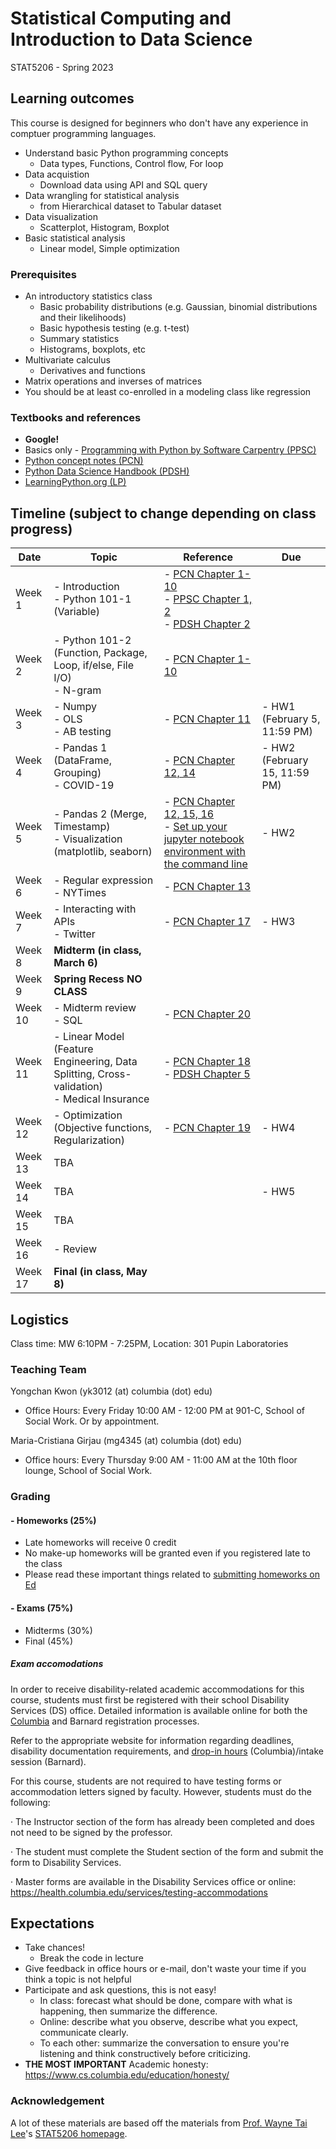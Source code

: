 # Statistical Computing and Introduction to Data Science 

STAT5206 - Spring 2023

## Learning outcomes
This course is designed for beginners who don't have any experience in comptuer programming languages.
- Understand basic Python programming concepts
  - Data types, Functions, Control flow, For loop
- Data acquistion
  - Download data using API and SQL query
- Data wrangling for statistical analysis
  - from Hierarchical dataset to Tabular dataset
- Data visualization
  - Scatterplot, Histogram, Boxplot 
- Basic statistical analysis
  - Linear model, Simple optimization

### Prerequisites
- An introductory statistics class
  - Basic probability distributions (e.g. Gaussian, binomial distributions and their likelihoods)
  - Basic hypothesis testing (e.g. t-test)
  - Summary statistics
  - Histograms, boxplots, etc
- Multivariate calculus
  - Derivatives and functions
- Matrix operations and inverses of matrices
- You should be at least co-enrolled in a modeling class like regression

### Textbooks and references
- **Google!**
- Basics only - [Programming with Python by Software Carpentry (PPSC)](https://swcarpentry.github.io/python-novice-inflammation/)
- [Python concept notes (PCN)](https://leewtai.github.io/courses/stat_computing/lectures/learning_python_intro.html)
- [Python Data Science Handbook (PDSH)](https://jakevdp.github.io/PythonDataScienceHandbook/)
- [LearningPython.org (LP)](https://www.learnpython.org/)

## Timeline (subject to change depending on class progress)

|Date|Topic|Reference|Due|
|---|---|---|---|
|Week 1|- Introduction <br>- Python 101-1 (Variable) |- [PCN Chapter 1-10](https://leewtai.github.io/courses/stat_computing/lectures/learning_python_intro.html) <br>- [PPSC Chapter 1, 2](https://swcarpentry.github.io/python-novice-inflammation/) <br>- [PDSH Chapter 2](https://jakevdp.github.io/PythonDataScienceHandbook/)||
|Week 2|- Python 101-2 (Function, Package, Loop, if/else, File I/O) <br>- N-gram|- [PCN Chapter 1-10](https://leewtai.github.io/courses/stat_computing/lectures/learning_python_intro.html) ||
|Week 3|- Numpy <br>- OLS  <br>- AB testing|- [PCN Chapter 11](https://leewtai.github.io/courses/stat_computing/lectures/learning_python_intro.html)|- HW1 (February 5, 11:59 PM) |
|Week 4|- Pandas 1 (DataFrame, Grouping) <br>- COVID-19|- [PCN Chapter 12, 14](https://leewtai.github.io/courses/stat_computing/lectures/learning_python_intro.html)|- HW2 (February 15, 11:59 PM)|
|Week 5|- Pandas 2 (Merge, Timestamp) <br>- Visualization (matplotlib, seaborn) |- [PCN Chapter 12, 15, 16](https://leewtai.github.io/courses/stat_computing/lectures/learning_python_intro.html) <br>- [Set up your jupyter notebook environment with the command line](https://leewtai.github.io/setup/conda_and_navigator_setup.html)|- HW2 |
|Week 6|- Regular expression <br>- NYTimes |- [PCN Chapter 13](https://leewtai.github.io/courses/stat_computing/lectures/learning_python_intro.html)||
|Week 7|- Interacting with APIs <br>- Twitter |- [PCN Chapter 17](https://leewtai.github.io/courses/stat_computing/lectures/learning_python_intro.html)|- HW3|
|Week 8|**Midterm (in class, March 6)**|||
|Week 9|**Spring Recess NO CLASS**|||
|Week 10|- Midterm review <br>- SQL |- [PCN Chapter 20](https://leewtai.github.io/courses/stat_computing/lectures/learning_python_intro.html)||
|Week 11|- Linear Model (Feature Engineering, Data Splitting, Cross-validation) <br>- Medical Insurance|- [PCN Chapter 18](https://leewtai.github.io/courses/stat_computing/lectures/learning_python_intro.html) <br>- [PDSH Chapter 5](https://jakevdp.github.io/PythonDataScienceHandbook/)||
|Week 12|- Optimization (Objective functions, Regularization) |- [PCN Chapter 19](https://leewtai.github.io/courses/stat_computing/lectures/learning_python_intro.html)|- HW4|
|Week 13|TBA|||
|Week 14|TBA ||- HW5|
|Week 15|TBA|||
|Week 16|- Review|||
|Week 17|**Final (in class, May 8)**|||


## Logistics
Class time: MW 6:10PM - 7:25PM, Location: 301 Pupin Laboratories

### Teaching Team
Yongchan Kwon (yk3012 (at) columbia (dot) edu)
  - Office Hours: Every Friday 10:00 AM - 12:00 PM at 901-C, School of Social Work. Or by appointment. 

Maria-Cristiana Girjau (mg4345 (at) columbia (dot) edu)
  - Office hours: Every Thursday 9:00 AM - 11:00 AM at the 10th floor lounge, School of Social Work.

### Grading

#### - Homeworks (25%)
- Late homeworks will receive 0 credit
- No make-up homeworks will be granted even if you registered late to the class
- Please read these important things related to [submitting homeworks on Ed](https://leewtai.github.io/courses/stat_computing/ed_hw_faq.html)

#### - Exams (75%)
- Midterms (30%)
- Final (45%)

##### Exam accomodations
In order to receive disability-related academic accommodations for this course, students must first be registered with their school Disability Services (DS) office. Detailed information is available online for both the [Columbia](https://health.columbia.edu/content/disability-services) and Barnard registration processes.

Refer to the appropriate website for information regarding deadlines, disability documentation requirements, and [drop-in hours](https://health.columbia.edu/getting-care/drop-offices/disability-services-drop-hours) (Columbia)/intake session (Barnard).


For this course, students are not required to have testing forms or accommodation letters signed by faculty. However, students must do the following:

·         The Instructor section of the form has already been completed and does not need to be signed by the professor.

·         The student must complete the Student section of the form and submit the form to Disability Services.

·         Master forms are available in the Disability Services office or online: https://health.columbia.edu/services/testing-accommodations


## Expectations
- Take chances!
  - Break the code in lecture
- Give feedback in office hours or e-mail, don't waste your time if you think a topic is not helpful
- Participate and ask questions, this is not easy!
  - In class: forecast what should be done, compare with what is happening, then summarize the difference.
  - Online: describe what you observe, describe what you expect, communicate clearly.
  - To each other: summarize the conversation to ensure you're listening and think constructively before criticizing.
- **THE MOST IMPORTANT** Academic honesty: https://www.cs.columbia.edu/education/honesty/

### Acknowledgement
A lot of these materials are based off the materials from [Prof. Wayne Tai Lee](https://leewtai.github.io/)'s [STAT5206 homepage](https://leewtai.github.io/courses/stat_computing/syllabus_5206.html).




